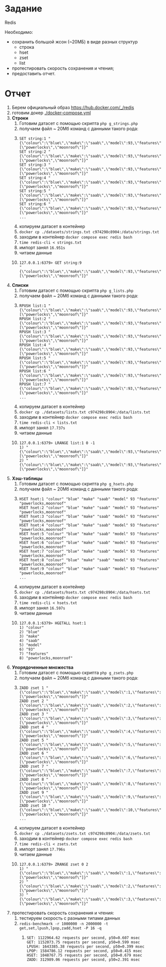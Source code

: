 # Задание

Redis

Необходимо:
- сохранить большой жсон (~20МБ) в виде разных структур 
  - строка 
  - hset 
  - zset 
  - list
- протестировать скорость сохранения и чтения;
- предоставить отчет.

# Отчет

1) Берем официальный образ https://hub.docker.com/_/redis
2) готовим докер [./docker-compose.yml](docker-compose.yml)
3) **Строки**
   1) Готовим датасет с помощью скрипта `php g_strings.php`
   2) получаем файл ~ 20Мб команд с данными такого рода:
   3) ```shell
      SET string:1 "{\"colour\":\"blue\",\"make\":\"saab\",\"model\":93,\"features\":[\"powerlocks\",\"moonroof\"]}"
      SET string:2 "{\"colour\":\"blue\",\"make\":\"saab\",\"model\":93,\"features\":[\"powerlocks\",\"moonroof\"]}"
      SET string:3 "{\"colour\":\"blue\",\"make\":\"saab\",\"model\":93,\"features\":[\"powerlocks\",\"moonroof\"]}"
      SET string:4 "{\"colour\":\"blue\",\"make\":\"saab\",\"model\":93,\"features\":[\"powerlocks\",\"moonroof\"]}"
      SET string:5 "{\"colour\":\"blue\",\"make\":\"saab\",\"model\":93,\"features\":[\"powerlocks\",\"moonroof\"]}"
      SET string:6 "{\"colour\":\"blue\",\"make\":\"saab\",\"model\":93,\"features\":[\"powerlocks\",\"moonroof\"]}"
      ...
      ```
   4) копируем датасет в контейнер
   5) `docker cp ./datasets/strings.txt c974298c8904:/data/strings.txt`
   6) заходим в контейнер `docker compose exec redis bash`
   7) `time redis-cli < strings.txt`
   8) импорт занял `16.951s`
   9) читаем данные
   10) ```shell
       127.0.0.1:6379> GET string:9
       "{\"colour\":\"blue\",\"make\":\"saab\",\"model\":93,\"features\":[\"powerlocks\",\"moonroof\"]}"
       ```
4) **Списки**
   1) Готовим датасет с помощью скрипта `php g_lists.php`
   2) получаем файл ~ 20Мб команд с данными такого рода:
   3) ```shell
      RPUSH list:1 "{\"colour\":\"blue\",\"make\":\"saab\",\"model\":93,\"features\":[\"powerlocks\",\"moonroof\"]}"
      RPUSH list:2 "{\"colour\":\"blue\",\"make\":\"saab\",\"model\":93,\"features\":[\"powerlocks\",\"moonroof\"]}"
      RPUSH list:3 "{\"colour\":\"blue\",\"make\":\"saab\",\"model\":93,\"features\":[\"powerlocks\",\"moonroof\"]}"
      RPUSH list:4 "{\"colour\":\"blue\",\"make\":\"saab\",\"model\":93,\"features\":[\"powerlocks\",\"moonroof\"]}"
      RPUSH list:5 "{\"colour\":\"blue\",\"make\":\"saab\",\"model\":93,\"features\":[\"powerlocks\",\"moonroof\"]}"
      RPUSH list:6 "{\"colour\":\"blue\",\"make\":\"saab\",\"model\":93,\"features\":[\"powerlocks\",\"moonroof\"]}"
      RPUSH list:7 "{\"colour\":\"blue\",\"make\":\"saab\",\"model\":93,\"features\":[\"powerlocks\",\"moonroof\"]}"
      ...
      ```
   4) копируем датасет в контейнер
   5) `docker cp ./datasets/lists.txt c974298c8904:/data/lists.txt`
   6) заходим в контейнер `docker compose exec redis bash`
   7) `time redis-cli < lists.txt`
   8) импорт занял `17.737s`
   9) читаем данные
   10) ```shell
       127.0.0.1:6379> LRANGE list:1 0 -1
       1) "{\"colour\":\"blue\",\"make\":\"saab\",\"model\":93,\"features\":[\"powerlocks\",\"moonroof\"]}"
       2) "{\"colour\":\"blue\",\"make\":\"saab\",\"model\":93,\"features\":[\"powerlocks\",\"moonroof\"]}"
       ```
5) **Хэш-таблицы**
   1) Готовим датасет с помощью скрипта `php g_hsets.php`
   2) получаем файл ~ 20Мб команд с данными такого рода:
   3) ```shell
      HSET hset:1 "colour" "blue" "make" "saab" "model" 93 "features" "powerlocks,moonroof" 
      HSET hset:2 "colour" "blue" "make" "saab" "model" 93 "features" "powerlocks,moonroof"
      HSET hset:3 "colour" "blue" "make" "saab" "model" 93 "features" "powerlocks,moonroof"
      HSET hset:4 "colour" "blue" "make" "saab" "model" 93 "features" "powerlocks,moonroof"
      HSET hset:5 "colour" "blue" "make" "saab" "model" 93 "features" "powerlocks,moonroof"
      HSET hset:6 "colour" "blue" "make" "saab" "model" 93 "features" "powerlocks,moonroof"
      HSET hset:7 "colour" "blue" "make" "saab" "model" 93 "features" "powerlocks,moonroof"
      HSET hset:8 "colour" "blue" "make" "saab" "model" 93 "features" "powerlocks,moonroof"
      HSET hset:9 "colour" "blue" "make" "saab" "model" 93 "features" "powerlocks,moonroof"
      ...
      ```
   4) копируем датасет в контейнер
   5) `docker cp ./datasets/hsets.txt c974298c8904:/data/hsets.txt`
   6) заходим в контейнер `docker compose exec redis bash`
   7) `time redis-cli < hsets.txt`
   8) импорт занял `16.597s`
   9) читаем данные
   10) ```shell
       127.0.0.1:6379> HGETALL hset:1
       1) "colour"
       2) "blue"
       3) "make"
       4) "saab"
       5) "model"
       6) "93"
       7) "features"
       8) "powerlocks,moonroof"
       ```
6) **Упорядоченные множества**
   1) Готовим датасет с помощью скрипта `php g_zsets.php`
   2) получаем файл ~ 20Мб команд с данными такого рода:
   3) ```shell
      ZADD zset 1 "{\"colour\":\"blue\",\"make\":\"saab\",\"model\":1,\"features\":[\"powerlocks\",\"moonroof\"]}"
      ZADD zset 2 "{\"colour\":\"blue\",\"make\":\"saab\",\"model\":2,\"features\":[\"powerlocks\",\"moonroof\"]}"
      ZADD zset 3 "{\"colour\":\"blue\",\"make\":\"saab\",\"model\":3,\"features\":[\"powerlocks\",\"moonroof\"]}"
      ZADD zset 4 "{\"colour\":\"blue\",\"make\":\"saab\",\"model\":4,\"features\":[\"powerlocks\",\"moonroof\"]}"
      ZADD zset 5 "{\"colour\":\"blue\",\"make\":\"saab\",\"model\":5,\"features\":[\"powerlocks\",\"moonroof\"]}"
      ZADD zset 6 "{\"colour\":\"blue\",\"make\":\"saab\",\"model\":6,\"features\":[\"powerlocks\",\"moonroof\"]}"
      ZADD zset 7 "{\"colour\":\"blue\",\"make\":\"saab\",\"model\":7,\"features\":[\"powerlocks\",\"moonroof\"]}"
      ZADD zset 8 "{\"colour\":\"blue\",\"make\":\"saab\",\"model\":8,\"features\":[\"powerlocks\",\"moonroof\"]}"
      ZADD zset 9 "{\"colour\":\"blue\",\"make\":\"saab\",\"model\":9,\"features\":[\"powerlocks\",\"moonroof\"]}"
      ZADD zset 10 "{\"colour\":\"blue\",\"make\":\"saab\",\"model\":10,\"features\":[\"powerlocks\",\"moonroof\"]}"
      ...
      ```
   4) копируем датасет в контейнер 
   5) `docker cp ./datasets/zsets.txt c974298c8904:/data/zsets.txt`
   6) заходим в контейнер `docker compose exec redis bash`
   7) `time redis-cli < zsets.txt`
   8) импорт занял `17.796s`
   9) читаем данные
   10) ```shell
       127.0.0.1:6379> ZRANGE zset 0 2
       1) "{\"colour\":\"blue\",\"make\":\"saab\",\"model\":1,\"features\":[\"powerlocks\",\"moonroof\"]}"
       2) "{\"colour\":\"blue\",\"make\":\"saab\",\"model\":2,\"features\":[\"powerlocks\",\"moonroof\"]}"
       3) "{\"colour\":\"blue\",\"make\":\"saab\",\"model\":3,\"features\":[\"powerlocks\",\"moonroof\"]}"
       ```
7) протестировать скорость сохранения и чтения:
   1) тестируем скорость с разными типами данных
   2) `redis-benchmark -r 1000000 -n 2000000 -t get,set,lpush,lpop,zadd,hset -P 16 -q`
      1) ```shell
         SET: 1122964.62 requests per second, p50=0.607 msec                     
         GET: 1152073.75 requests per second, p50=0.599 msec                     
         LPUSH: 1643385.38 requests per second, p50=0.399 msec                     
         LPOP: 1584786.12 requests per second, p50=0.415 msec                     
         HSET: 1048767.75 requests per second, p50=0.679 msec                     
         ZADD: 312989.06 requests per second, p50=2.391 msec
         ```
 